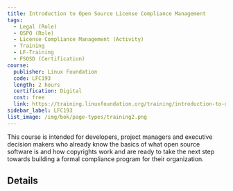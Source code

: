 ```yaml
--- 
title: Introduction to Open Source License Compliance Management
tags:
  - Legal (Role)
  - OSPO (Role)
  - License Compliance Management (Activity)
  - Training
  - LF-Training
  - FSOSD (Certification)
course:
  publisher: Linux Foundation
  code: LFC193
  length: 2 hours
  certification: Digital
  cost: free
  link: https://training.linuxfoundation.org/training/introduction-to-open-source-license-compliance-management-lfc193/
sidebar_label: LFC193
list_image: /img/bok/page-types/training2.png
---
```


This course is intended for developers, project managers and executive decision makers who already know the basics of what open source software is and how copyrights work and are ready to take the next step towards building a formal compliance program for their organization.

## Details

<CourseDetails course={frontMatter.course}/>
